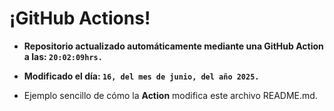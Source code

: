 # ¡GitHub Actions!
* **Repositorio actualizado automáticamente mediante una GitHub Action a las: `20:02:09hrs.`**
* **Modificado el día: `16, del mes de junio, del año 2025.`**

* Ejemplo sencillo de cómo la **Action** modifica este archivo README.md.
